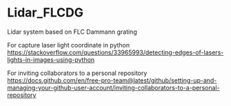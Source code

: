 # Lidar_FLCDG
Lidar system based on FLC Dammann grating

For capture laser light coordinate in python
https://stackoverflow.com/questions/33965993/detecting-edges-of-lasers-lights-in-images-using-python

For inviting collaborators to a personal repository
https://docs.github.com/en/free-pro-team@latest/github/setting-up-and-managing-your-github-user-account/inviting-collaborators-to-a-personal-repository
